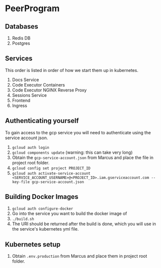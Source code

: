 # PeerProgram

## Databases

1. Redis DB
1. Postgres

## Services

This order is listed in order of how we start them up in kubernetes.

1. Docs Service
1. Code Executor Containers
1. Code Executor NGINX Reverse Proxy
1. Sessions Service
1. Frontend
1. Ingress

## Authenticating yourself

To gain access to the gcp service you will need to authenticate using the service account json.

1. `gcloud auth login`
1. `gcloud components update` (warning: this can take very long)
1. Obtain the `gcp-service-account.json` from Marcus and place the file in project root folder.
1. `gcloud config set project PROJECT_ID`
1. `gcloud auth activate-service-account <SERVICE_ACCOUNT_USERNAME>@<PROJECT_ID>.iam.gserviceaccount.com --key-file gcp-service-account.json` 

## Building Docker Images

1. `gcloud auth configure-docker`
1. Go into the service you want to build the docker image of
1. `./build.sh`
1. The URI should be returned after the build is done, which you will use in the service's kubernetes yml file.

## Kubernetes setup

1. Obtain `.env.production` from Marcus and place them in project root folder.
